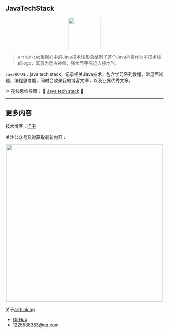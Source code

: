 ## JavaTechStack

<div align=center><img src="https://www.itzhai.com/resources/images/java_12.png" width = "100" height = "100" /></div>

> `arthinking`根据心中的Java技术栈形象绘制了这个Java神兽作为本技术栈的logo，寓意为远古神兽，强大而平易近人接地气。

`Java技术栈`：java tech stack，记录相关Java技术，包含学习系列教程，常见面试题，编程思考题，同时会收录我的博客文章，以及业界优秀文章。

!> 在线思维导图：  :racehorse: [Java tech stack](https://mubu.com/doc/dA46fUddPw) :racehorse:

---

## 更多内容

技术博客：[IT宅](https://www.itzhai.com/)

关注公众号及时获取最新内容：

<div align=center><img src="https://www.itzhai.com/resources/images/itzhai_info.png" width = "500" height = "500" /></div>

关于[arthinking](arthinking.md)

* [GitHub](https://github.com/arthinking/)
* [1225538383@qq.com](mailto:1225538383@qq.com)
